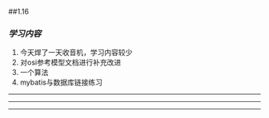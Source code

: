 
##1.16

### *学习内容*

1. 今天焊了一天收音机，学习内容较少
2. 对osi参考模型文档进行补充改进
3. 一个算法
4. mybatis与数据库链接练习

______
______
______


